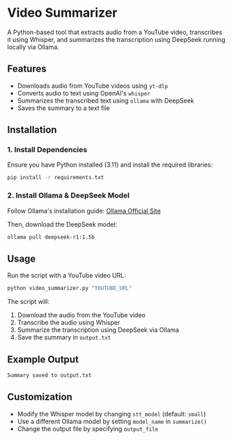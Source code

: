# Video Summarizer

A Python-based tool that extracts audio from a YouTube video, transcribes it using Whisper, and summarizes the transcription using DeepSeek running locally via Ollama.

## Features

- Downloads audio from YouTube videos using `yt-dlp`
- Converts audio to text using OpenAI's `whisper`
- Summarizes the transcribed text using `ollama` with DeepSeek
- Saves the summary to a text file

## Installation

### 1. Install Dependencies

Ensure you have Python installed (3.11) and install the required libraries:

```bash
pip install -r requirements.txt
```

### 2. Install Ollama & DeepSeek Model

Follow Ollama's installation guide: [Ollama Official Site](https://ollama.com/)

Then, download the DeepSeek model:

```bash
ollama pull deepseek-r1:1.5b
```

## Usage

Run the script with a YouTube video URL:

```bash
python video_summarizer.py "YOUTUBE_URL"
```

The script will:

1. Download the audio from the YouTube video
2. Transcribe the audio using Whisper
3. Summarize the transcription using DeepSeek via Ollama
4. Save the summary in `output.txt`

## Example Output

```bash
Summary saved to output.txt
```

## Customization

- Modify the Whisper model by changing `stt_model` (default: `small`)
- Use a different Ollama model by setting `model_name` in `summarize()`
- Change the output file by specifying `output_file`

##


